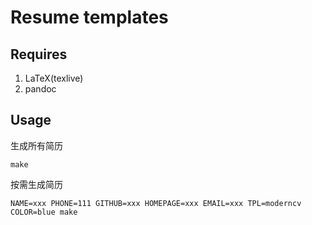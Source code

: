 # Resume templates

## Requires
1. LaTeX(texlive)
2. pandoc

## Usage

生成所有简历
```
make
```

按需生成简历
```
NAME=xxx PHONE=111 GITHUB=xxx HOMEPAGE=xxx EMAIL=xxx TPL=moderncv COLOR=blue make
```